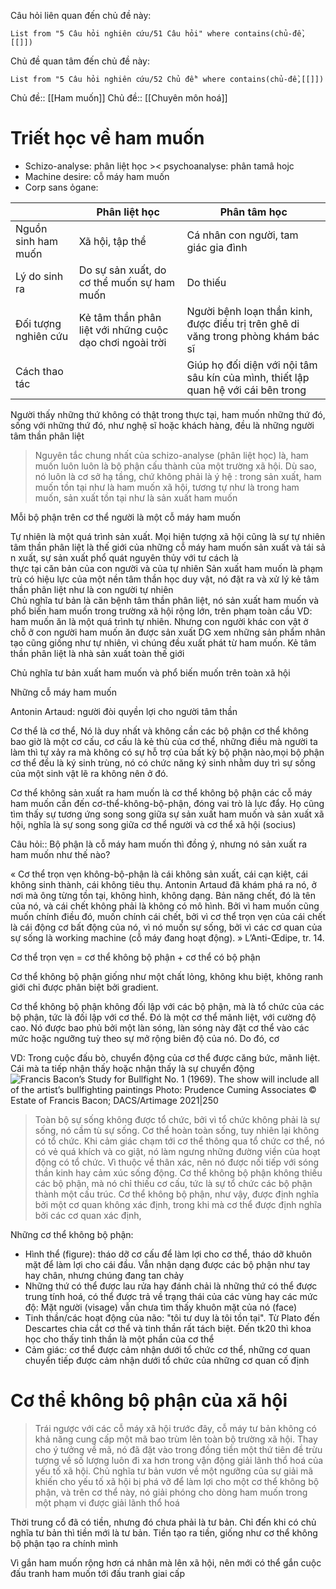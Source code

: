 Câu hỏi liên quan đến chủ đề này:
```dataview
List from "5 Câu hỏi nghiên cứu/51 Câu hỏi" where contains(chủ-đề,[[]]) 
```

Chủ đề quan tâm đến chủ đề này:
```dataview
List from "5 Câu hỏi nghiên cứu/52 Chủ đề" where contains(chủ-đề,[[]]) 
```

Chủ đề:: [[Ham muốn]]
Chủ đề:: [[Chuyên môn hoá]]
# Triết học về ham muốn
- Schizo-analyse: phân liệt học >< psychoanalyse: phân tamâ hojc
- Machine desire: cỗ máy ham muốn
- Corp sans ỏgane: 

|                      | Phân liệt học                                            | Phân tâm học                                                                       |
| -------------------- | -------------------------------------------------------- | ---------------------------------------------------------------------------------- |
| Nguồn sinh ham muốn  | Xã hội, tập thể                                          | Cá nhân con người, tam giác gia đình                                               |
| Lý do sinh ra        | Do sự sản xuất, do cơ thể muốn sự ham muốn               | Do thiếu                                                                           |
| Đối tượng nghiên cứu | Kẻ tâm thần phân liệt với những cuộc dạo chơi ngoài trời | Người bệnh loạn thần kinh, được điều trị trên ghê di văng trong phòng khám bác sĩ  |
| Cách thao tác        |                                                          | Giúp họ đối diện với nội tâm sâu kín của mình, thiết lập quan hệ với cái bên trong |

Người thấy những thứ không có thật trong thực tại, ham muốn những thứ đó, sống với những thứ đó, như nghệ sĩ hoặc khách hàng, đều là những người tâm thần phân liệt

> Nguyên tắc chung nhất của schizo-analyse (phân liệt học) là, ham muốn luôn luôn là bộ phận cấu thành của một trường xã hội. Dù sao, nó luôn là cơ sở hạ tầng, chứ không phải là ý hệ : trong sản xuất, ham muốn tồn tại như là ham muốn xã hội, tương tự như là trong ham muốn, sản xuất tồn tại như là sản xuất ham muốn

Mỗi bộ phận trên cơ thể người là một cỗ máy ham muốn

Tự nhiên là một quá trình sản xuất. Mọi hiện tượng xã hội cũng là sự tự nhiên
tâm thần phân liệt là thế giới của những cỗ máy ham muốn sản xuất và tái sản xuất, sự sản xuất phổ quát nguyên thủy với tư cách là thực tại căn bản của con người và của tự nhiên
Sản xuất ham muốn là phạm trù có hiệu lực của một nền tâm thần học duy vật, nó đặt ra và xử lý kẻ tâm thần phân liệt như là con người tự nhiên
Chủ nghĩa tư bản là căn bệnh tâm thần phân liệt, nó sản xuất ham muốn và phổ biến ham muốn trong trường xã hội rộng lớn, trên phạm toàn cầu
VD: ham muốn ăn là một quá trình tự nhiên. Nhưng con người khác con vật ở chỗ ở con người ham muốn ăn được sản xuất
DG xem những sản phẩm nhân tạo cũng giống như tự nhiên, vì chúng đều xuất phát từ ham muốn.
Kẻ tâm thần phân liệt là nhà sản xuất toàn thế giới

Chủ nghĩa tư bản xuất ham muốn và phổ biến muốn trên toàn xã hội

Những cỗ máy ham muốn

Antonin Artaud: người đòi quyền lợi cho người tâm thần

Cơ thể là cơ thể,
Nó là duy nhất​
và không cần các bộ phận​
cơ thể không bao giờ là một cơ cấu,​
cơ cấu là kẻ thù của cơ thể,​
những điều mà người ta làm​
thì tự xảy ra​
mà không có sự hỗ trợ của bất kỳ bộ phận nào,​
mọi bộ phận cơ thể đều là ký sinh trùng,​
nó có chức năng ký sinh​
nhằm duy trì sự sống của một sinh vật​
lẽ ra không nên ở đó.​

Cơ thể không sản xuất ra ham muốn là cơ thể không bộ phận
các cỗ máy ham muốn cần đến cơ-thể-không-bộ-phận,  đóng vai trò là lực đẩy. Họ cũng tìm thấy sự tương ứng song song giữa sự sản xuất ham muốn và sản xuất xã hội, nghĩa là sự song song giữa cơ thể người và cơ thể xã hội (socius)

Câu hỏi:: Bộ phận là cỗ máy ham muốn thì đồng ý, nhưng nó sản xuất ra ham muốn như thế nào?

« Cơ thể trọn vẹn không-bộ-phận là cái không sản xuất, cái cạn kiệt, cái không sinh thành, cái không tiêu thụ. Antonin Artaud đã khám phá ra nó, ở nơi mà ông từng tồn tại, không hình, không dạng. Bản năng chết, đó là tên của nó, và cái chết không phải là không có mô hình. Bởi vì ham muốn cũng muốn chính điều đó, muốn chính cái chết, bởi vì cơ thể trọn vẹn của cái chết là cái động cơ bất động của nó, vì nó muốn sự sống, bởi vì các cơ quan của sự sống là working machine (cỗ máy đang hoạt động). » L’Anti-Œdipe, tr. 14.

Cơ thể trọn vẹn = cơ thể không bộ phận + cơ thể có bộ phận

Cơ thể không bộ phận giống như một chất lỏng, không khu biệt, không ranh giới chỉ được phân biệt bởi gradient. 

Cơ thể không bộ phận không đối lập với các bộ phận, mà là tổ chức của các bộ phận, tức là đối lập với cơ thể. Đó là một cơ thể mãnh liệt, với cường độ cao. Nó được bao phủ bởi một làn sóng, làn sóng này đặt cơ thể vào các mức hoặc ngưỡng tuỳ theo sự mở rộng biên độ của nó. Do đó, cơ 

VD: Trong cuộc đấu bò, chuyển động của cơ thể được căng bức, mãnh liệt. Cái mà ta tiếp nhận thấy hoặc nhận thấy là sự chuyển động
![Francis Bacon’s Study for Bullfight No. 1 (1969). The show will include all of the artist’s bullfighting paintings Photo: Prudence Cuming Associates © Estate of Francis Bacon; DACS/Artimage 2021|250](https://cdn.sanity.io/images/cxgd3urn/production/b1c7d1bca151556ae4194ef15e5ced86ae0a6f45-1182x1600.jpg?w=1920&h=2599&fit=crop&auto=format)

>Toàn bộ sự sống không được tổ chức, bởi vì tổ chức không phải là sự sống, nó cầm tù sự sống. Cơ thể hoàn toàn sống, tuy nhiên lại không có tổ chức. Khi cảm giác chạm tới cơ thể thông qua tổ chức cơ thể, nó có vẻ quá khích và co giật, nó làm ngưng những đường viền của hoạt động có tổ chức. Vì thuộc về thân xác, nên nó được nối tiếp với sóng thần kinh hay cảm xúc sống động.
>Cơ thể không bộ phận không thiếu các bộ phận, mà nó chỉ thiếu cơ cấu, tức là sự tổ chức các bộ phận thành một cấu trúc. Cơ thể không bộ phận, như vậy, được định nghĩa bởi một cơ quan không xác định, trong khi mà cơ thể được định nghĩa bởi các cơ quan xác định,

Những cơ thể không bộ phận:
- Hình thể (figure): tháo dỡ cơ cấu để làm lợi cho cơ thể, tháo dỡ khuôn mặt để làm lợi cho cái đầu. Vẫn nhận dạng được các bộ phận như tay hay chân, nhưng chúng đang tan chảy
- Những thứ có thể được lau rửa hay đánh chải là những thứ có thể được trung tính hoá, có thể được trả về trạng thái của các vùng hay các mức độ: Mặt người (visage) vẫn chưa tìm thấy khuôn mặt của nó (face) 
- Tinh thần/các hoạt động của não: "tôi tư duy là tôi tồn tại". Từ Plato đến Descartes chia cắt cơ thể và tinh thần rất tách biệt. Đến tk20 thì khoa học cho thấy tinh thần là một phần của cơ thể
- Cảm giác: cơ thể được cảm nhận dưới tổ chức cơ thể, những cơ quan chuyển tiếp được cảm nhận dưới tổ chức của những cơ quan cố định
# Cơ thể không bộ phận của xã hội
> Trái ngược với các cỗ máy xã hội trước đây, cỗ máy tư bản không có khả năng cung cấp một mã bao trùm lên toàn bộ trường xã hội. Thay cho ý tưởng về mã, nó đã đặt vào trong đồng tiền một thứ tiên đề trừu tượng về số lượng luôn đi xa hơn trong vận động giải lãnh thổ hoá của yếu tố xã hội. Chủ nghĩa tư bản vươn về một ngưỡng của sự giải mã khiến cho yếu tố xã hội bị phá vỡ để làm lợi cho một cơ thể không bộ phận, và trên cơ thể này, nó giải phóng cho dòng ham muốn trong một phạm vi được giải lãnh thổ hoá


Thời trung cổ đã có tiền, nhưng đó chưa phải là tư bản. Chỉ đến khi có chủ nghĩa tư bản thì tiền mới là tư bản. Tiền tạo ra tiền, giống như cơ thể không bộ phận tạo ra chính mình

Vì gắn ham muốn rộng hơn cá nhân mà lên xã hội, nên mới có thể gắn cuộc đấu tranh ham muốn tới đấu tranh giai cấp